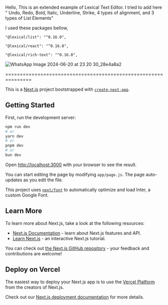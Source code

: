 Hello,
This is an extended example of Lexical Text Editor.
I tried to add here " Undo, Redo, Bold, Italic, Underline, Strike, 4 types of alignment, and 3 types of List Elements"

I used these packages bellow,

    "@lexical/list": "^0.16.0",
    
    "@lexical/react": "^0.16.0",
    
    "@lexical/rich-text": "^0.16.0",
    
![WhatsApp Image 2024-06-20 at 23 20 30_28e4a8a2](https://github.com/shraiyan47/lexical-text-editor/assets/44424318/02cca88c-82d2-4844-8e3e-1eca8d80d79e) 

===============================================================


This is a [Next.js](https://nextjs.org/) project bootstrapped with [`create-next-app`](https://github.com/vercel/next.js/tree/canary/packages/create-next-app).

## Getting Started

First, run the development server:

```bash
npm run dev
# or
yarn dev
# or
pnpm dev
# or
bun dev
```


Open [http://localhost:3000](http://localhost:3000) with your browser to see the result.

You can start editing the page by modifying `app/page.js`. The page auto-updates as you edit the file.

This project uses [`next/font`](https://nextjs.org/docs/basic-features/font-optimization) to automatically optimize and load Inter, a custom Google Font.

## Learn More

To learn more about Next.js, take a look at the following resources:

- [Next.js Documentation](https://nextjs.org/docs) - learn about Next.js features and API.
- [Learn Next.js](https://nextjs.org/learn) - an interactive Next.js tutorial.

You can check out [the Next.js GitHub repository](https://github.com/vercel/next.js/) - your feedback and contributions are welcome!

## Deploy on Vercel

The easiest way to deploy your Next.js app is to use the [Vercel Platform](https://vercel.com/new?utm_medium=default-template&filter=next.js&utm_source=create-next-app&utm_campaign=create-next-app-readme) from the creators of Next.js.

Check out our [Next.js deployment documentation](https://nextjs.org/docs/deployment) for more details.

